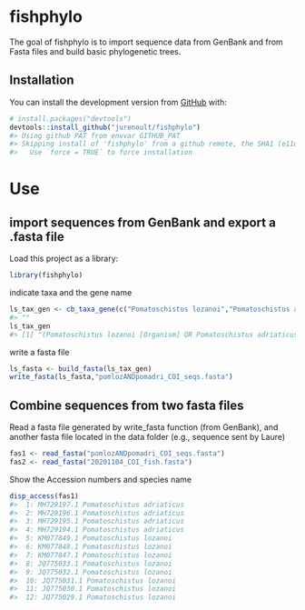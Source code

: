 
<!-- README.md is generated from README.Rmd. Please edit that file -->

# fishphylo

<!-- badges: start -->

<!-- badges: end -->

The goal of fishphylo is to import sequence data from GenBank and from
Fasta files and build basic phylogenetic trees.

## Installation

You can install the development version from
[GitHub](https://github.com/) with:

``` r
# install.packages("devtools")
devtools::install_github("jurenoult/fishphylo")
#> Using github PAT from envvar GITHUB_PAT
#> Skipping install of 'fishphylo' from a github remote, the SHA1 (e11d5e73) has not changed since last install.
#>   Use `force = TRUE` to force installation
```

# Use

## import sequences from GenBank and export a .fasta file

Load this project as a library:

``` r
library(fishphylo)
```

indicate taxa and the gene name

``` r
ls_tax_gen <- cb_taxa_gene(c("Pomatoschistus lozanoi","Pomatoschistus adriaticus"),"COI")
#> ""
ls_tax_gen
#> [1] "(Pomatoschistus lozanoi [Organism] OR Pomatoschistus adriaticus [Organism]) AND COI[Gene]"
```

write a fasta file

``` r
ls_fasta <- build_fasta(ls_tax_gen)
write_fasta(ls_fasta,"pomlozANDpomadri_COI_seqs.fasta")
```

## Combine sequences from two fasta files

Read a fasta file generated by write\_fasta function (from GenBank), and
another fasta file located in the data folder (e.g., sequence sent by
Laure)

``` r
fas1 <- read_fasta("pomlozANDpomadri_COI_seqs.fasta")
fas2 <- read_fasta("20201104_COI_fish.fasta")
```

Show the Accession numbers and species name

``` r
disp_access(fas1)
#>  1: MH729197.1 Pomatoschistus adriaticus
#>  2: MH729196.1 Pomatoschistus adriaticus
#>  3: MH729195.1 Pomatoschistus adriaticus
#>  4: MH729194.1 Pomatoschistus adriaticus
#>  5: KM077849.1 Pomatoschistus lozanoi
#>  6: KM077848.1 Pomatoschistus lozanoi
#>  7: KM077847.1 Pomatoschistus lozanoi
#>  8: JQ775033.1 Pomatoschistus lozanoi
#>  9: JQ775032.1 Pomatoschistus lozanoi
#>  10: JQ775031.1 Pomatoschistus lozanoi
#>  11: JQ775030.1 Pomatoschistus lozanoi
#>  12: JQ775029.1 Pomatoschistus lozanoi
```
